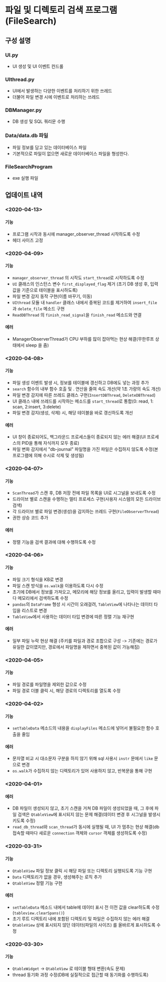 # 파일 및 디렉토리 검색 프로그램(FileSearch)
## 구성 설명
### UI.py
- UI 생성 및 UI 이벤트 컨드롤
  
### UIthread.py
- UI에서 발생하는 다양한 이벤트를 처리하기 위한 쓰레드
- 더불어 파일 변경 시에 이벤트로 처리하는 쓰레드

### DBManager.py
- DB 생성 및 SQL 쿼리문 수행

### Data/data.db 파일
- 파일 정보를 담고 있는 데이터베이스 파일
- 기본적으로 파일이 없으면 새로운 데이터베이스 파일을 형성한다.

### FileSearchProgram
- exe 실행 파일

## 업데이트 내역

### <2020-04-13>
#### 기능
- 프로그램 시작과 동시에 manager_observer_thread 시작하도록 수정
- 헤더 사이즈 고정


### <2020-04-09>
#### 기능
- `manager_observer_thread` 의 시작도 `start_thread`로 시작하도록 수정
- `UI` 클래스의 인스턴스 변수 `first_displayed_flag` 제거 (초기 DB 생성 후, 입력값을 기준으로 테이블을 표시하도록)
- 파일 변경 감지 동작 구현(이름 바꾸기, 이동)
- `UIthread` 모듈 내 `handler` 클래스 내에서 중복된 코드를 제거하여 `insert_file` 과 `delete_file` 메소드 구현
- `ReadDBThread` 의 `finish_read_signal`을 `finish_read` 메소드와 연결

#### 에러
- ManagerObserverThread가 CPU 부하를 많이 잡아먹는 현상 해결(무한루프 상태에서 sleep 을 줌)
  
### <2020-04-08>
#### 기능
- 파일 생성 이벤트 발생 시, 정보를 테이블에 갱신하고 DB에도 넣는 과정 추가
- `search` 함수의 내부 함수 호출 및 . 연산을 줄여 속도 개선(약 1초 가량의 속도 개선)
- 파일 변경 감지에 따른 쓰레드 클래스 구현(`InsertDBThread`, `DeleteDBThread`)
- UI 클래스 내에 쓰레드를 시작하는 메소드를 `start_thread`로 통합(0: read, 1: scan, 2:insert, 3:delete)
- 파일 변경 감지(생성, 삭제) 시, 해당 테이블을 바로 갱신하도록 개선

#### 에러
- UI 창이 종료되어도, 백그라운드 프로세스들이 종료되지 않는 에러 해결(UI 프로세스의 PID을 통해 자식까지 모두 종료)
- 파일 변화 감지에서 "db-journal" 파일명을 가진 파일은 수집하지 않도록 수정(본 프로그램에 의해 수시로 삭제 및 생성됨)

### <2020-04-07>
#### 기능
- `ScanThread`가 스캔 후, DB 저장 전에 파일 목록을 UI로 시그널을 보내도록 수정
- 드라이브 별로 스캔을 수행하는 멀티 프로세스 구현(사용자 시스템의 모든 드라이브 검색)
- 각 드라이브 별로 파일 변경(생성)을 감지하는 쓰레드 구현(`FileObserverThread`)
- 권한 상승 코드 추가

#### 에러
- 정렬 기능을 검색 결과에 대해 수행하도록 수정

### <2020-04-06>
#### 기능
- 파일 크기 형식을 KB로 변경
- 파일 스캔 방식을 `os.walk`을 이용하도록 다시 수정
- 초기에 DB에서 정보를 가져오고, 메모리에 해당 정보를 올리고, 입력이 발생할 때마다 메모리에서 검색하도록 수정
- `pandas`의 `DataFrame` 형성 시 시간이 오래걸려, `TableView`에 나타나는 데이터 타입을 리스트로 변경
- `TableView`에서 사용하는 데이터 타입 변경에 따른 정렬 기능 재구현

#### 에러
- 일부 파일 누락 현상 해결 (주키를 파일과 경로 조합으로 구성 -> 기존에는 경로가 유일한 값이였지만, 경로에서 파일명을 제하면서 중복된 값이 가능해짐)
  
### <2020-04-05>
#### 기능
- 파일 경로를 파일명을 제외한 값으로 수정
- 파일 경로 더블 클릭 시, 해당 경로의 디렉토리를 열도록 수정

### <2020-04-02>
#### 기능
- `setTableData` 메소드의 내용을 `displayFiles` 메소드에 넣어서 불필요한 함수 호출을 줄임

#### 에러
- 문자열 비교 시 대소문자 구분을 하지 않기 위해 sql 사용시 `instr` 문에서 `like` 문으로 변경
- `os.walk`가 수집하지 않는 디렉토리가 있어 사용하지 않고, 반복문을 통해 구현

### <2020-04-01>
#### 에러
- DB 파일이 생성되지 않고, 초기 스캔을 거쳐 DB 파일이 생성되었을 때, 그 후에 파일 검색은 `QtableView`에 표시되지 않는 문제 해결(데이터 변경 후 시그널을 발생시키도록 수정)
- `read_db_thread`와 `scan_thread`가 동시에 실행될 때, UI 가 멈추는 현상 해결(db 접속할 때마다 새로운 `connection` 객체와 `cursor` 객체를 생성하도록 수정)

### <2020-03-31>
#### 기능

- `QtableView` 파일 정보 클릭 시 해당 파일 또는 디렉토리 실행되도록 기능 구현
- `Data` 디렉토리가 없을 경우, 생성해주는 로직 추가
- `QtableView` 정렬 기능 구현

#### 에러

- `setTableData` 메소드 내에서 table에 데이터 표시 전 이전 값을 clear하도록 수정(`tableview.clearSpans()`)
- 초기 루트 디렉토리 내에 포함된 디렉토리 및 파일은 수집하지 않는 에러 해결
- `QtableView` 상에 표시되지 않던 데이터(파일의 사이즈) 를 올바르게 표시하도록 수정

### <2020-03-30>
#### 기능 
- `QtableWidget` -> `QtableView` 로 테이블 형태 변환(속도 문제)
- thread 동기화 과정 수정(DB에 실질적으로 접근할 때 동기화를 수행하도록)

